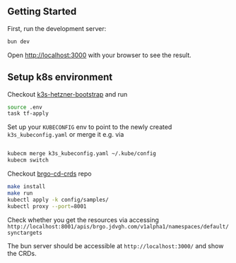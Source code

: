 
## Getting Started

First, run the development server:

```bash
bun dev
```

Open [http://localhost:3000](http://localhost:3000) with your browser to see the result.

## Setup k8s environment
Checkout [k3s-hetzner-bootstrap](https://github.com/jdvgh/hetzner-k3s-bootstrap) and run
```bash
source .env
task tf-apply
```
Set up your `KUBECONFIG` env to point to the newly created `k3s_kubeconfig.yaml` or merge it e.g. via
```bash

kubecm merge k3s_kubeconfig.yaml ~/.kube/config
kubecm switch
```

Checkout [brgo-cd-crds](https://github.com/jdvgh/brgo-cd-crds) repo
```bash
make install
make run
kubectl apply -k config/samples/
kubectl proxy --port=8001
```
Check whether you get the resources via accessing `http://localhost:8001/apis/brgo.jdvgh.com/v1alpha1/namespaces/default/synctargets`

The bun server should be accessible at `http://localhost:3000/` and show the CRDs.

